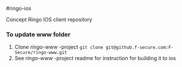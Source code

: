 #ringo-ios

Concept Ringo IOS client repository

### To update www folder

1. Clone _ringo-www_ -project ```git clone git@github.f-secure.com:F-Secure/ringo-www.git```
2. See _ringo-www_ -project readme for instruction for building it to ios